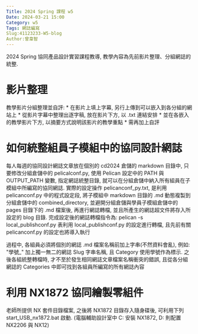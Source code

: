 ```yaml
---
Title: 2024 Spring 課程 w5 
Date: 2024-03-21 15:00
Category: w5
Tags: 網誌編寫
Slug:41123233-W5-blog
Author:曾韋智
---
```


2024 Spring 協同產品設計實習課程教導, 教學內容為先前影片整理、分組網誌的統整.

<!-- PELICAN_END_SUMMARY -->

# 影片整理
教學影片分組整理並自評: * 在影片上填上字幕, 另行上傳到可以嵌入到各分組的網站上 * 從影片字幕中整理出逐字稿, 放在影片下方, 以 .txt 連結安排 * 並在各嵌入的教學影片下方, 以摘要方式說明該影片的教學重點 * 需再加上自評

# 如何統整組員子模組中的協同設計網誌
每人每週的協同設計網誌文章放在個別的 cd2024 倉儲的 markdown 目錄中, 只要修改分組倉儲中的 pelicalconf.py, 使用 Pelican 設定中的 PATH 與 OUTPUT_PATH 變數, 指定網誌統整目錄, 就可以在分組倉儲中納入所有組員在子模組中所編寫的協同網誌. 實際的設定操作 pelicanconf_py.txt, 是利用 pelicanconf.py 中的程式設定段, 將子模組中 markdown 目錄的 .md 動態複製到分組倉儲中的 combined_directory, 並避開分組倉儲與學員子模組倉儲中的 pages 目錄下的 .md 檔案後, 再進行網誌轉檔, 並且所產生的網誌超文件將存入所設定的 blog 目錄. 完成設定後的網誌轉檔指令為: pelican -s local_publishconf.py 表利用 local_publishconf.py 的設定進行轉檔, 且先前有關 pelicanconf.py 的設定也將導入執行

過程中, 各組員必須將個別的網誌 .md 檔案名稱前加上字串(不然資料會亂), 例如: "學號_" 加上獨一無二的網誌 Slug 字串名稱, 且 Category 使用學號作為標示. 之後各組統整轉檔時, 才不至於發生相同網誌文章檔案名稱衝突的錯誤, 且從各分組網誌的 Categories 中即可找到各組員所編寫的所有網誌內容

# 利用 NX1872 協同繪製零組件
老師所提供 NX 套件目錄檔案, 之後將 NX1872 目錄存入隨身碟後, 可利用下列 start_USB_nx1872.bat 啟動. (電腦輔助設計室中 C: 安裝 NX1872, D: 則配置 NX2206 與 NX12)